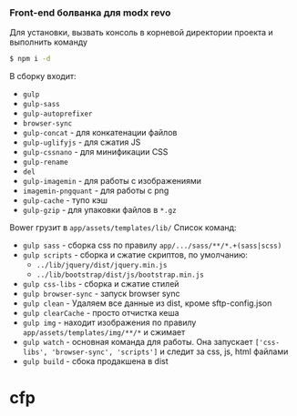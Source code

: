 ### Front-end болванка для modx revo
Для установки, вызвать консоль в корневой директории проекта и выполнить команду 
```sh
$ npm i -d
```
В сборку входит:
 - `gulp`
 - `gulp-sass`
 - `gulp-autoprefixer`
 - `browser-sync`
 - `gulp-concat` - для конкатенации файлов
 - `gulp-uglifyjs` - для сжатия JS
 - `gulp-cssnano` - для минификации CSS
 - `gulp-rename`
 - `del`
 - `gulp-imagemin` - для работы с изображениями 
 - `imagemin-pngquant` - для работы с png
 - `gulp-cache` - тупо кэш
 - `gulp-gzip` - для упаковки файлов в `*.gz`

Bower грузит в `app/assets/templates/lib/`
Список команд:
 - `gulp sass` - сборка сss по правилу `app/.../sass/**/*.+(sass|scss)`
 - `gulp scripts` - сборка и сжатие скриптов, по умолчанию:
    - `../lib/jquery/dist/jquery.min.js`
    - `../lib/bootstrap/dist/js/bootstrap.min.js`
 - `gulp css-libs` - сборка и сжатие стилей
 - `gulp browser-sync` - запуск browser sync
 - `gulp clean` - Удаляем все данные из dist, кроме sftp-config.json
 - `gulp clearCache` - просто отчистка кеша
 - `gulp img` - находит изображения по правилу `app/assets/templates/img/**/*` и сжимает
 - `gulp watch` - основная команда для работы. Она запускает `['css-libs', 'browser-sync', 'scripts']` и следит за css, js, html файлами
 - `gulp build` - сбока продакшена в dist
# cfp
